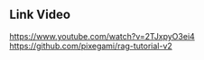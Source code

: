 ## Link Video

https://www.youtube.com/watch?v=2TJxpyO3ei4
https://github.com/pixegami/rag-tutorial-v2
